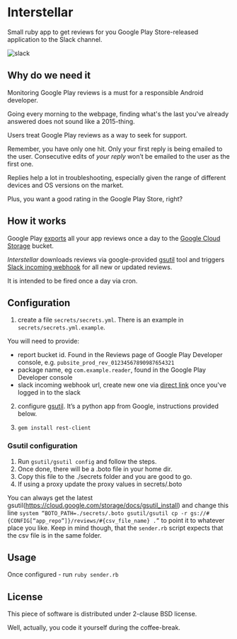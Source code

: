 # Interstellar
Small ruby app to get reviews for you Google Play Store-released application to the Slack channel.

![slack](https://raw.githubusercontent.com/meduza-corp/interstellar/master/slack_screenshot.jpg?token=AAyQJbZeASPCKj8YppJQFsOTtR8FLUeDks5U5ysrwA%3D%3D)

## Why do we need it
Monitoring Google Play reviews is a must for a responsible Android developer.

Going every morning to the webpage, finding what's the last you've already answered does not sound like a 2015-thing.

Users treat Google Play reviews as a way to seek for support.

Remember, you have only one hit. Only your first reply is being emailed to the user. Consecutive edits of *your reply* won’t be emailed to the user as the first one.

Replies help a lot in troubleshooting, especially given the range of different devices and OS versions on the market.

Plus, you want a good rating in the Google Play Store, right?

## How it works
Google Play [exports](https://support.google.com/googleplay/android-developer/answer/138230) all your app reviews once a day to the [Google Cloud Storage](https://cloud.google.com/storage/docs) bucket.

_Interstellar_ downloads reviews via google-provided [gsutil](https://cloud.google.com/storage/docs/gsutil) tool and triggers [Slack incoming webhook](https://api.slack.com/incoming-webhooks) for all new or updated reviews.

It is intended to be fired once a day via cron.

## Configuration

1. create a file `secrets/secrets.yml`. There is an example in `secrets/secrets.yml.example`.

  You will need to provide:
  - report bucket id. Found in the Reviews page of Google Play Developer console, e.g. `pubsite_prod_rev_01234567890987654321`
  - package name, eg `com.example.reader`, found in the Google Play Developer console
  - slack incoming webhook url, create new one via [direct link](https://slack.com/services/new/incoming-webhook) once you've logged in to the slack

2. configure [gsutil](https://github.com/GoogleCloudPlatform/gsutil/). It’s a python app from Google, instructions provided below.

3. `gem install rest-client`

### Gsutil configuration
1. Run `gsutil/gsutil config` and follow the steps.
2. Once done, there will be a .boto file in your home dir.
3. Copy this file to the ./secrets folder and you are good to go.
4. If using a proxy update the proxy values in secrets/.boto

You can always get the latest gsutil(https://cloud.google.com/storage/docs/gsutil_install) and change this line
`system “BOTO_PATH=./secrets/.boto gsutil/gsutil cp -r gs://#{CONFIG[“app_repo”]}/reviews/#{csv_file_name} .”`
to point it to whatever place you like. Keep in mind though, that the `sender.rb` script expects that the csv file is in the same folder.

## Usage
Once configured - run `ruby sender.rb`

## License
This piece of software is distributed under 2-clause BSD license.

Well, actually, you code it yourself during the coffee-break.
